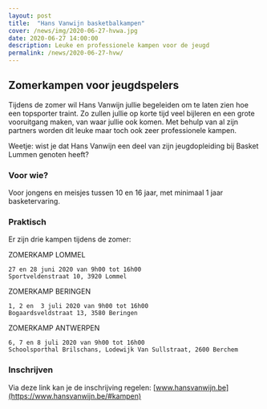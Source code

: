 ```yaml
---
layout: post
title:  "Hans Vanwijn basketbalkampen"
cover: /news/img/2020-06-27-hvwa.jpg
date: 2020-06-27 14:00:00
description: Leuke en professionele kampen voor de jeugd
permalink: /news/2020-06-27-hvw/
---
```


## Zomerkampen voor jeugdspelers

Tijdens de zomer wil Hans Vanwijn jullie begeleiden om te laten zien hoe een topsporter traint. Zo zullen jullie op korte tijd veel bijleren en een grote vooruitgang maken, van waar jullie ook komen. Met behulp van al zijn partners worden dit leuke maar toch ook zeer professionele kampen.

Weetje: wist je dat Hans Vanwijn een deel van zijn jeugdopleiding bij Basket Lummen genoten heeft? 

### Voor wie?
Voor jongens en meisjes tussen 10 en 16 jaar, met minimaal 1 jaar basketervaring.

### Praktisch
Er zijn drie kampen tijdens de zomer:

ZOMERKAMP LOMMEL

    27 en 28 juni 2020 van 9h00 tot 16h00
    Sportveldenstraat 10, 3920 Lommel

ZOMERKAMP BERINGEN

    1, 2 en  3 juli 2020 van 9h00 tot 16h00
    Bogaardsveldstraat 13, 3580 Beringen

ZOMERKAMP ANTWERPEN

    6, 7 en 8 juli 2020 van 9h00 tot 16h00
    Schoolsporthal Brilschans, Lodewijk Van Sullstraat, 2600 Berchem

### Inschrijven
Via deze link kan je de inschrijving regelen: [www.hansvanwijn.be](https://www.hansvanwijn.be/#kampen)

<br />

